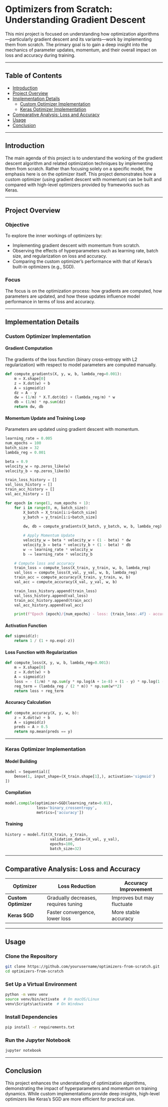 # Optimizers from Scratch: Understanding Gradient Descent

This mini project is focused on understanding how optimization algorithms—particularly gradient descent and its variants—work by implementing them from scratch. The primary goal is to gain a deep insight into the mechanics of parameter updates, momentum, and their overall impact on loss and accuracy during training.

---

## Table of Contents

- [Introduction](#introduction)  
- [Project Overview](#project-overview)  
- [Implementation Details](#implementation-details)  
  - [Custom Optimizer Implementation](#custom-optimizer-implementation)  
  - [Keras Optimizer Implementation](#keras-optimizer-implementation)  
- [Comparative Analysis: Loss and Accuracy](#comparative-analysis-loss-and-accuracy)  
- [Usage](#usage)  
- [Conclusion](#conclusion)  

---

## Introduction

The main agenda of this project is to understand the working of the gradient descent algorithm and related optimization techniques by implementing them from scratch. Rather than focusing solely on a specific model, the emphasis here is on the optimizer itself. This project demonstrates how a custom optimizer (using gradient descent with momentum) can be built and compared with high-level optimizers provided by frameworks such as Keras.

---

## Project Overview

### **Objective**  
To explore the inner workings of optimizers by:  
- Implementing gradient descent with momentum from scratch.  
- Observing the effects of hyperparameters such as learning rate, batch size, and regularization on loss and accuracy.  
- Comparing the custom optimizer’s performance with that of Keras’s built-in optimizers (e.g., SGD).  

### **Focus**  
The focus is on the optimization process: how gradients are computed, how parameters are updated, and how these updates influence model performance in terms of loss and accuracy.  

---

## Implementation Details

### **Custom Optimizer Implementation**

#### **Gradient Computation**  
The gradients of the loss function (binary cross-entropy with L2 regularization) with respect to model parameters are computed manually.

```python
def compute_gradients(X, y, w, b, lambda_reg=0.001):
    m = X.shape[0]
    z = X.dot(w) + b
    A = sigmoid(z)
    dz = A - y
    dw = (1/m) * X.T.dot(dz) + (lambda_reg/m) * w  
    db = (1/m) * np.sum(dz)
    return dw, db
```

#### **Momentum Update and Training Loop**  
Parameters are updated using gradient descent with momentum.

```python
learning_rate = 0.005
num_epochs = 100
batch_size = 32
lambda_reg = 0.001

beta = 0.9
velocity_w = np.zeros_like(w)
velocity_b = np.zeros_like(b)

train_loss_history = []
val_loss_history = []
train_acc_history = []
val_acc_history = []

for epoch in range(1, num_epochs + 1):
    for i in range(0, m, batch_size):
        X_batch = X_train[i:i+batch_size]
        y_batch = y_train[i:i+batch_size]
        
        dw, db = compute_gradients(X_batch, y_batch, w, b, lambda_reg)

        # Apply Momentum Update
        velocity_w = beta * velocity_w + (1 - beta) * dw
        velocity_b = beta * velocity_b + (1 - beta) * db
        w -= learning_rate * velocity_w
        b -= learning_rate * velocity_b

    # Compute loss and accuracy
    train_loss = compute_loss(X_train, y_train, w, b, lambda_reg)
    val_loss = compute_loss(X_val, y_val, w, b, lambda_reg)
    train_acc = compute_accuracy(X_train, y_train, w, b)
    val_acc = compute_accuracy(X_val, y_val, w, b)

    train_loss_history.append(train_loss)
    val_loss_history.append(val_loss)
    train_acc_history.append(train_acc)
    val_acc_history.append(val_acc)

    print(f"Epoch {epoch}/{num_epochs} - loss: {train_loss:.4f} - accuracy: {train_acc:.4f} - val_loss: {val_loss:.4f} - val_accuracy: {val_acc:.4f}")
```

#### **Activation Function**
```python
def sigmoid(z):
    return 1 / (1 + np.exp(-z))
```

#### **Loss Function with Regularization**
```python
def compute_loss(X, y, w, b, lambda_reg=0.001):
    m = X.shape[0]
    z = X.dot(w) + b
    A = sigmoid(z)
    loss = - (1/m) * np.sum(y * np.log(A + 1e-8) + (1 - y) * np.log(1 - A + 1e-8))
    reg_term = (lambda_reg / (2 * m)) * np.sum(w**2)
    return loss + reg_term
```

#### **Accuracy Calculation**
```python
def compute_accuracy(X, y, w, b):
    z = X.dot(w) + b
    A = sigmoid(z)
    preds = A > 0.5
    return np.mean(preds == y)
```

---

### **Keras Optimizer Implementation**

#### **Model Building**
```python
model = Sequential([
    Dense(1, input_shape=(X_train.shape[1],), activation='sigmoid')
])
```

#### **Compilation**
```python
model.compile(optimizer=SGD(learning_rate=0.01),
              loss='binary_crossentropy',
              metrics=['accuracy'])
```

#### **Training**
```python
history = model.fit(X_train, y_train,
                    validation_data=(X_val, y_val),
                    epochs=100,
                    batch_size=32)
```

---

## Comparative Analysis: Loss and Accuracy

| Optimizer        | Loss Reduction | Accuracy Improvement |
|-----------------|---------------|--------------------|
| **Custom Optimizer** | Gradually decreases, requires tuning | Improves but may fluctuate |
| **Keras SGD** | Faster convergence, lower loss | More stable accuracy |

---

## Usage

### **Clone the Repository**
```bash
git clone https://github.com/yourusername/optimizers-from-scratch.git
cd optimizers-from-scratch
```

### **Set Up a Virtual Environment**
```bash
python -m venv venv
source venv/bin/activate  # On macOS/Linux
venv\Scripts\activate  # On Windows
```

### **Install Dependencies**
```bash
pip install -r requirements.txt
```

### **Run the Jupyter Notebook**
```bash
jupyter notebook
```

---

## Conclusion

This project enhances the understanding of optimization algorithms, demonstrating the impact of hyperparameters and momentum on training dynamics. While custom implementations provide deep insights, high-level optimizers like Keras’s SGD are more efficient for practical use.

